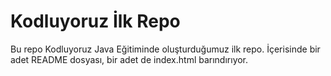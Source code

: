 # Kodluyoruz İlk Repo
Bu repo Kodluyoruz Java Eğitiminde oluşturduğumuz ilk repo. İçerisinde bir adet README dosyası, bir adet de index.html barındırıyor.
